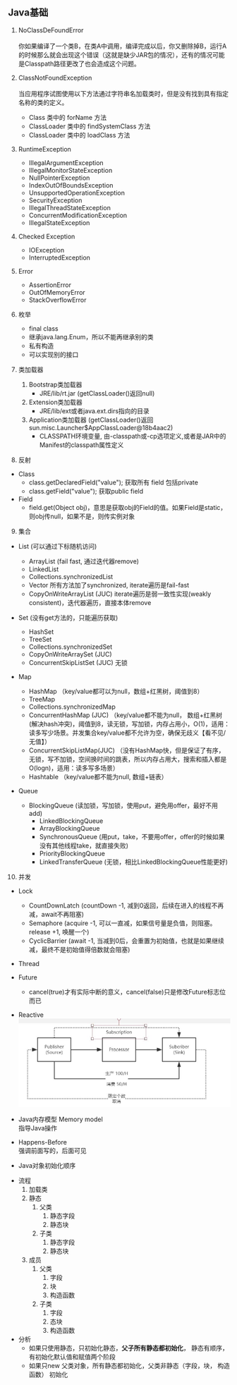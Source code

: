## Java基础

1. NoClassDeFoundError  
<br/>你如果编译了一个类B，在类A中调用，编译完成以后，你又删除掉B，运行A的时候那么就会出现这个错误（这就是缺少JAR包的情况），还有的情况可能是Classpath路径更改了也会造成这个问题。

2. ClassNotFoundException  
<br/>当应用程序试图使用以下方法通过字符串名加载类时，但是没有找到具有指定名称的类的定义。   
    - Class 类中的 forName 方法
    - ClassLoader 类中的 findSystemClass 方法
    - ClassLoader 类中的 loadClass 方法

3. RuntimeException  
    - IllegalArgumentException
    - IllegalMonitorStateException
    - NullPointerException
    - IndexOutOfBoundsException
    - UnsupportedOperationException
    - SecurityException
    - IllegalThreadStateException
    - ConcurrentModificationException
    - IllegalStateException

4. Checked Exception  
    - IOException
    - InterruptedException

5. Error   
    - AssertionError
    - OutOfMemoryError
    - StackOverflowError

6. 枚举
    - final class
    - 继承java.lang.Enum，所以不能再继承别的类
    - 私有构造
    - 可以实现别的接口

7. 类加载器
    1. Bootstrap类加载器 
        - JRE/lib/rt.jar (getClassLoader()返回null)
    2. Extension类加载器 
        - JRE/lib/ext或者java.ext.dirs指向的目录
    3. Application类加载器 (getClassLoader()返回sun.misc.Launcher$AppClassLoader@18b4aac2) 
        - CLASSPATH环境变量, 由-classpath或-cp选项定义,或者是JAR中的Manifest的classpath属性定义
        
8. 反射
- Class
    - class.getDeclaredField("value"); 获取所有 field 包括private
    - class.getField("value"); 获取public field
- Field
    - field.get(Object obj)，意思是获取obj的Field的值。如果Field是static，则obj传null，如果不是，则传实例对象

9. 集合
- List (可以通过下标随机访问)
    - ArrayList (fail fast, 通过迭代器remove) 
    - LinkedList
    - Collections.synchronizedList
    - Vector 所有方法加了synchronized, iterate遍历是fail-fast
    - CopyOnWriteArrayList (JUC) iterate遍历是弱一致性实现(weakly consistent)，迭代器遍历，直接本体remove
    
- Set (没有get方法的，只能遍历获取)
    - HashSet
    - TreeSet
    - Collections.synchronizedSet
    - CopyOnWriteArraySet (JUC)
    - ConcurrentSkipListSet (JUC) 无锁
    
- Map
    - HashMap （key/value都可以为null，数组+红黑树，阈值到8）
    - TreeMap
    - Collections.synchronizedMap
    - ConcurrentHashMap (JUC) （key/value都不能为null， 数组+红黑树(解决hash冲突)，阈值到8，读无锁，写加锁，内存占用小，O(1)，适用：读多写少场景。并发集合key/value都不允许为空，确保无歧义【看不见/无值】）
    - ConcurrentSkipListMap(JUC) （没有HashMap快，但是保证了有序，无锁，写不加锁，空间换时间的跳表，所以内存占用大，搜索和插入都是O(logn)，适用：读多写多场景）
    - Hashtable （key/value都不能为null, 数组+链表）
    
- Queue
    - BlockingQueue (读加锁，写加锁，使用put，避免用offer，最好不用add)
        - LinkedBlockingQueue
        - ArrayBlockingQueue
        - SynchronousQueue (用put，take，不要用offer，offer的时候如果没有其他线程take，就直接失败)
        - PriorityBlockingQueue  
        - LinkedTransferQueue (无锁，相比LinkedBlockingQueue性能更好)

10. 并发
- Lock
    - CountDownLatch (countDown -1, 减到0返回，后续在进入的线程不再减，await不再阻塞)
    - Semaphore (acquire -1, 可以一直减，如果信号量是负值，则阻塞。release +1, 唤醒一个)
    - CyclicBarrier (await -1, 当减到0后，会重置为初始值，也就是如果继续减，最终不是初始值得倍数就会阻塞)

- Thread

- Future
    - cancel(true)才有实际中断的意义，cancel(false)只是修改Future标志位而已
    
- Reactive
![Reactive](../pic/Reactive.JPG)

- Java内存模型 Memory model   
指导Java操作   

- Happens-Before   
强调前面写的，后面可见

- Java对象初始化顺序
* 流程
    1. 加载类
    2. 静态
        1. 父类
            1. 静态字段
            2. 静态块
        2. 子类
            1. 静态字段
            2. 静态块
    3. 成员
        1. 父类
            1. 字段
            2. 块
            3. 构造函数
        2. 子类
            1. 字段
            2. 态块
            3. 构造函数
* 分析
    - 如果只使用静态，只初始化静态，**父子所有静态都初始化**， 静态有顺序，有初始化默认值和赋值两个阶段
    - 如果只new 父类对象，所有静态都初始化，父类非静态（字段，块， 构造函数） 初始化






